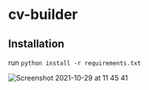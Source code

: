 # cv-builder

## Installation
run `python install -r requirements.txt`

![Screenshot 2021-10-29 at 11 45 41](https://user-images.githubusercontent.com/62039410/139414874-0d83d4e7-6b6d-4254-b680-30c443ccc8cc.jpeg)
